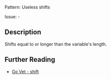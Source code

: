 Pattern: Useless shifts

Issue: -

## Description

Shifts equal to or longer than the variable's length.

## Further Reading

* [Go Vet - shift](https://golang.org/cmd/vet/#hdr-Useless_shifts)